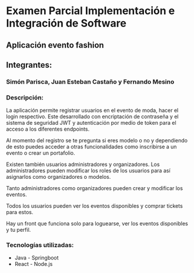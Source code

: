 # Examen Parcial Implementación e Integración de Software

## **Aplicación evento fashion**

## Integrantes:

### Simón Parisca, Juan Esteban Castaño y Fernando Mesino

### Descripción:
La aplicación permite registrar usuarios en el evento de moda, hacer el login
respectivo. Este desarrollado con encriptación de contraseña y
el sistema de seguridad JWT y autenticación por medio de token para el 
acceso a los diferentes endpoints.

Al momento del registro se te pregunta si eres modelo o no y dependiendo de esto
puedes acceder a otras funcionalidades como inscribirse a un evento o crear un 
portafolio.

Existen también usuarios administradores y organizadores. Los administradores pueden
modificar los roles de los usuarios para así asignarlos como organizadores o modelos.

Tanto administradores como organizadores pueden crear y modificar los eventos.

Todos los usuarios pueden ver los eventos disponibles y comprar tickets para estos.


Hay un front que funciona solo para loguearse, ver los eventos disponibles y tu perfil.

### Tecnologías utilizadas:
- Java - Springboot
- React - Node.js